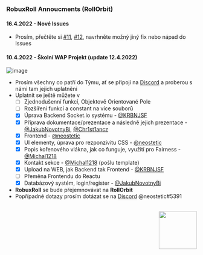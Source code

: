 ### RobuxRoll Annoucments (RollOrbit) 
#### 16.4.2022 - Nové Issues
- Prosím, přečtěte si [#11](https://github.com/RobuxRoll/casino-dev/issues/11), [#12](https://github.com/RobuxRoll/casino-dev/issues/12), navrhněte možný jiný fix nebo nápad do Issues
#### 10.4.2022 - Školní WAP Projekt (update 12.4.2022)
![image](https://user-images.githubusercontent.com/83291717/162634780-d16bf1b3-0e13-480b-a369-f98d6929352d.png)
- Prosím všechny co patří do Týmu, ať se připojí na [Discord](https://discord.gg/7Jy2vXSn) a proberou s námi tam jejich uplatnění
- Uplatnit se ještě můžete v
  - [ ] Zjednodušenní funkcí, Objektově Orientované Pole
  - [ ] Rozšíření funkcí a constant na více souborů
  - [x] Úprava Backend Socket.io systému - [@KRBNJSF](https://github.com/KRBNJSF)
  - [x] Příprava dokumentace/prezentace a následně jejich prezentace - [@JakubNovotnyBi](https://github.com/JakubNovotnyBi), [@Chr1st1ancz](https://github.com/Chr1st1ancz)
  - [x] Frontend - [@neostetic](https://github.com/neostetic)
  - [x] UI elementy, úprava pro rezponzivitu CSS - [@neostetic](https://github.com/neostetic)
  - [x] Popis kořenového vlákna, jak co funguje, využití pro Fairness - [@Michal1218](https://github.com/Michal1218)
  - [x] Kontakt sekce - [@Michal1218](https://github.com/Michal1218) (pošlu template)
  - [x] Upload na WEB, jak Backend tak Frontend - [@KRBNJSF](https://github.com/KRBNJSF)
  - [ ] Přeměna Frontendu do Reactu
  - [x] Databázový systém, login/register - [@JakubNovotnyBi](https://github.com/JakubNovotnyBi)
- **RobuxRoll** se bude přejemnovávat na **RollOrbit**
- Popřípadné dotazy prosím dotázat se na [Discord](https://discord.gg/7Jy2vXSn) @neostetic#5391

<p align="right">
  <br>
  <img height="100px" src="https://user-images.githubusercontent.com/83291717/163668671-dd954758-752e-4f0c-aa59-8e8d919fa47e.png"/>
</p>
